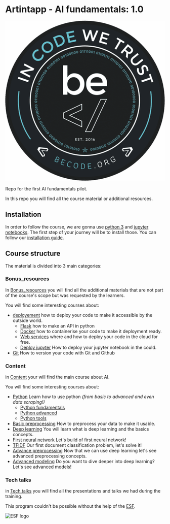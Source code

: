 # Artintapp - AI fundamentals: 1.0

<p align="center">
  <img src="./assets/images/becode_logo.png" alt="BeCode logo"/>
</p>

Repo for the first AI fundamentals pilot.

In this repo you will find all the course material or additional resources.

## Installation
In order  to follow the course, we are gonna  use [python 3](https://www.python.org/) and [jupyter notebooks](https://jupyter.org/install).
The first step of your journey will be to install those. You can follow our [installation guide](./INSTALL.md).

## Course structure

The material is divided into 3 main categories:

### Bonus_resources
In [Bonus_resources](./Bonus_resources) you will find all the additional materials that are not part of the course's scope but was requested by the learners.

You will find some interesting courses about:
- [deployement](./Bonus_resources/deployment) how to deploy your code to make it accessible by the outside world.
    - [Flask](./Bonus_resources/deployment/1.Flask) how to make an API in python
    - [Docker](./Bonus_resources/deployment/2.Docker) how to containerise your code to make it deployment ready.
    - [Web services](./Bonus_resources/deployment/4.Web_Application) where and how  to deploy your code in the cloud for free.
    - [Deploy jupyter](./Bonus_resources/deployment/5.deploy_jupyter) How  to deploy your jupyter  notebook in the could.
- [Git](./Bonus_resources/Git) How to version your code with Git and Github

### Content
in [Content](./Content) your will find the main course about AI.

You will find some interesting courses about:
- [Python](./Content/1.python) Learn how to use python *(from basic to advanced and even data scraping!)*
    - [Python fundamentals](./Content/1.python/1.python_fundamentals)
    - [Python advanced](./Content/1.python/2.python_advanced)
    - [Python tools](./Content/1.python/3.python_tools)
- [Basic preprocessing](./Content/2.basic_preprocessing) How to preprocess your data to make it usable.
- [Deep learning](./Content/3.deep_learning_intro) You will learn what is deep learning and  the basics concepts.
- [First neural network](./Content/4.First_neural_network) Let's build of first neural network!
- [TFIDF](./Content/5.TFIDF) Our first document classification problem, let's solve it!
- [Advance preprocessing](./Content/6.advanced_preprocessing) Now that we can use deep learning let's see advanced preprocessing concepts.
- [Advanced modeling](./Content/7.advanced_modeling) Do you want to dive deeper into deep learning? Let's see advanced models!

### Tech talks
in [Tech talks](./Tech_talks) you will find all the presentations and talks we had during the training.

This program couldn't be  possible  without the help of the [ESF](https://www.esf-vlaanderen.be/nl).

![ESF logo](https://esf-vlaanderen.be/sites/default/files/afbeeldingen/combinatielogo_esf_0.jpg)

